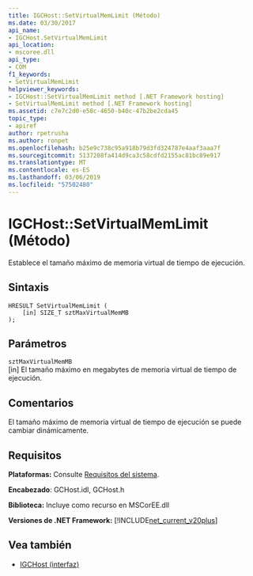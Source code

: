 ```yaml
---
title: IGCHost::SetVirtualMemLimit (Método)
ms.date: 03/30/2017
api_name:
- IGCHost.SetVirtualMemLimit
api_location:
- mscoree.dll
api_type:
- COM
f1_keywords:
- SetVirtualMemLimit
helpviewer_keywords:
- IGCHost::SetVirtualMemLimit method [.NET Framework hosting]
- SetVirtualMemLimit method [.NET Framework hosting]
ms.assetid: c7e7c2d0-e58c-4650-b40c-47b2be2cda45
topic_type:
- apiref
author: rpetrusha
ms.author: ronpet
ms.openlocfilehash: b25e9c738c95a918b79d3fd324787e4aaf3aaa7f
ms.sourcegitcommit: 5137208fa414d9ca3c58cdfd2155ac81bc89e917
ms.translationtype: MT
ms.contentlocale: es-ES
ms.lasthandoff: 03/06/2019
ms.locfileid: "57502480"
---
```

# <a name="igchostsetvirtualmemlimit-method"></a>IGCHost::SetVirtualMemLimit (Método)
Establece el tamaño máximo de memoria virtual de tiempo de ejecución.  
  
## <a name="syntax"></a>Sintaxis  
  
```  
HRESULT SetVirtualMemLimit (  
    [in] SIZE_T sztMaxVirtualMemMB  
);  
```  
  
## <a name="parameters"></a>Parámetros  
 `sztMaxVirtualMemMB`  
 [in] El tamaño máximo en megabytes de memoria virtual de tiempo de ejecución.  
  
## <a name="remarks"></a>Comentarios  
 El tamaño máximo de memoria virtual de tiempo de ejecución se puede cambiar dinámicamente.  
  
## <a name="requirements"></a>Requisitos  
 **Plataformas:** Consulte [Requisitos del sistema](../../../../docs/framework/get-started/system-requirements.md).  
  
 **Encabezado**: GCHost.idl, GCHost.h  
  
 **Biblioteca:** Incluye como recurso en MSCorEE.dll  
  
 **Versiones de .NET Framework:** [!INCLUDE[net_current_v20plus](../../../../includes/net-current-v20plus-md.md)]  
  
## <a name="see-also"></a>Vea también
- [IGCHost (interfaz)](../../../../docs/framework/unmanaged-api/hosting/igchost-interface.md)
